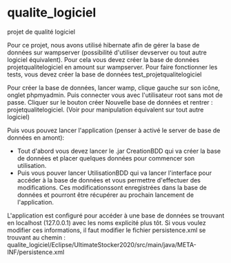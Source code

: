 # qualite_logiciel
 projet de qualité logiciel

Pour ce projet, nous avons utilisé hibernate afin de gérer la base de données sur wampserver (possibilité d'utiliser devserver ou tout autre logiciel équivalent).
Pour cela vous devez créer la base de données projetqualitelogiciel en amount sur wampserver. 
Pour faire fonctionner les tests, vous devez créer la base de données test_projetqualitelogiciel

Pour créer la base de données, lancer wamp, clique gauche sur son icône, onglet phpmyadmin.
Puis connecter vous avec l'utilisateur root sans mot de passe.
Cliquer sur le bouton créer Nouvelle base de données et rentrer : projetqualitelogiciel.
(Voir pour manipulation équivalent sur tout autre logiciel)

Puis vous pouvez lancer l'application (penser à activé le server de base de données en amont):
 - Tout d'abord vous devez lancer le .jar CreationBDD qui va créer la base de données et placer quelques données pour commencer son utilisation.
 - Puis vous pouver lancer UtilisationBDD qui va lancer l'interface pour accéder à la base de données et vous permettre 
d'effectuer des modifications. Ces modificationssont enregistrées dans la base de données et pourront être récupérer au 
prochain lancement de l'application.

L'application est configuré pour accéder à une base de données se trouvant en localhost (127.0.0.1) avec les noms explicité plus tôt. Si vous voulez modifier ces informations, il faut modifier le fichier persistence.xml se trouvant au chemin : qualite_logiciel/Eclipse/UltimateStocker2020/src/main/java/META-INF/persistence.xml
